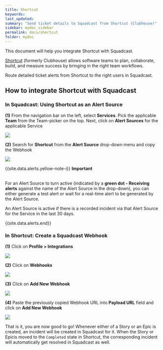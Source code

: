```yaml
---
title: Shortcut
keywords: 
last_updated: 
summary: "Send ticket details to Squadcast from Shortcut (Clubhouse)"
sidebar: mydoc_sidebar
permalink: docs/shortcut
folder: mydoc
---
```


This document will help you integrate Shortcut with Squadcast.

[Shortcut](https://shortcut.com/) (formerly Clubhouse) allows software teams to plan, collaborate, build, and measure success by bringing in the right team workflows.

Route detailed ticket alerts from Shortcut to the right users in Squadcast.

## How to integrate Shortcut with Squadcast

### In Squadcast: Using Shortcut as an Alert Source

**(1)** From the navigation bar on the left, select **Services**. Pick the applicable **Team** from the Team-picker on the top. Next, click on **Alert Sources** for the applicable Service

![](images/alert_source_1.png)

**(2)** Search for **Shortcut** from the **Alert Source** drop-down menu and copy the Webhook

![](images/shortcut_1.png)

{{site.data.alerts.yellow-note-i}}
<b>Important</b><br/><br/>
<p>For an Alert Source to turn active (indicated by a <b>green dot - Receiving alerts</b> against the name of the Alert Source in the drop-down), you can either generate a test alert or wait for a real-time alert to be generated by the Alert Source.</p>
<p>An Alert Source is active if there is a recorded incident via that Alert Source for the Service in the last 30 days.</p>
{{site.data.alerts.end}}

### In Shortcut: Create a Squadcast Webhook

**(1)** Click on **Profile > Integrations**

![](images/shortcut_2.png)

**(2)** Click on **Webhooks**

![](images/shortcut_3.png)

**(3)** Click on **Add New Webhook**

![](images/shortcut_4.png)

**(4)** Paste the previously copied Webhook URL into **Payload URL** field and click on **Add New Webhook**

![](images/shortcut_5.png)


That is it, you are now good to go! Whenever either of a Story or an Epic is created, an incident will be created in Squadcast for it. When the Story or Epicis moved to the `Completed` state in Shortcut, the corresponding incident will automatically get resolved in Squadcast as well.